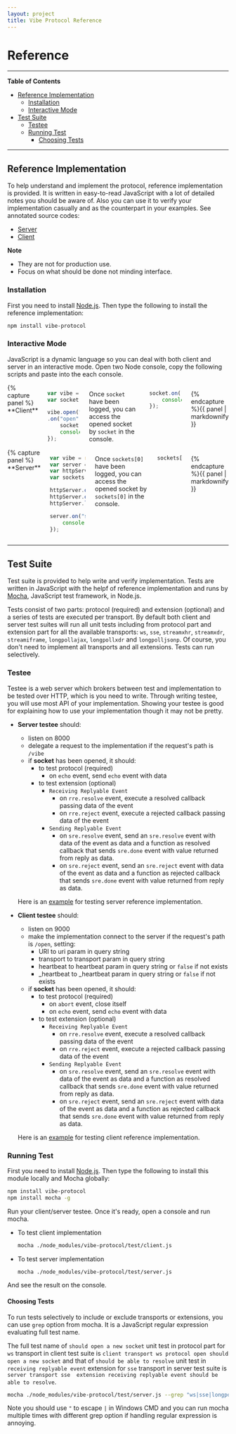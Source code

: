 ```yaml
---
layout: project
title: Vibe Protocol Reference
---
```


<h1>Reference</h1>

---

**Table of Contents**

* [Reference Implementation](#reference-implementation)
    * [Installation](#installation)
    * [Interactive Mode](#interactive-mode)
* [Test Suite](#test-suite)
    * [Testee](#testee)
    * [Running Test](#running-test)
        * [Choosing Tests](#choosing-tests)

---

## Reference Implementation
To help understand and implement the protocol, reference implementation is provided. It is written in easy-to-read JavaScript with a lot of detailed notes you should be aware of. Also you can use it to verify your implementation casually and as the counterpart in your examples. See annotated source codes:

<ul class="inline-list">
    <li><a href="../docs/server.html">Server</a></li>
    <li><a href="../docs/client.html">Client</a></li>
</ul>

**Note**

* They are not for production use.
* Focus on what should be done not minding interface.

### Installation
First you need to install [Node.js](http://nodejs.org). Then type the following to install the reference implementation:

```bash
npm install vibe-protocol
```

### Interactive Mode
JavaScript is a dynamic language so you can deal with both client and server in an interactive mode. Open two Node console, copy the following scripts and paste into the each console.

<div class="row">
<div class="large-6 columns">
{% capture panel %}
**Client**

```javascript
var vibe = require("vibe-protocol");
var socket;

vibe.open("http://localhost:8000/", {transport: "ws"})
.on("open", function() {
    socket = this;
    console.log("socket");
});
```

Once `socket` have been logged, you can access the opened socket by `socket` in the console.

```javascript
socket.on("greeting", function(data) {
    console.log("greetings from the server: " + data);
});
```
{% endcapture %}{{ panel | markdownify }}
</div>
<div class="large-6 columns">
{% capture panel %}
**Server**

```javascript
var vibe = require("vibe-protocol");
var server = vibe.server();
var httpServer = require("http").createServer();
var sockets = [];

httpServer.on("request", server.handleRequest);
httpServer.on("upgrade", server.handleUpgrade);
httpServer.listen(8000);

server.on("socket", function(socket) {
    console.log("sockets[" + (sockets.push(socket) - 1) + "]");
});
```

Once `sockets[0]` have been logged, you can access the opened socket by `sockets[0]` in the console.

```javascript
sockets[0].send("greeting", "Hello World");
```
{% endcapture %}{{ panel | markdownify }}
</div>
</div>

---

## Test Suite
Test suite is provided to help write and verify implementation. Tests are written in JavaScript with the helpf of reference implementation and runs by [Mocha](http://visionmedia.github.io/mocha/), JavaScript test framework, in Node.js.

Tests consist of two parts: protocol (required) and extension (optional) and a series of tests are executed per transport. By default both client and server test suites will run all unit tests including from protocol part and extension part for all the available transports: `ws`, `sse`, `streamxhr`, `streamxdr`, `streamiframe`, `longpollajax`, `longpollxdr` and `longpolljsonp`. Of course, you don't need to implement all transports and all extensions. Tests can run selectively.

### Testee
Testee is a web server which brokers between test and implementation to be tested over HTTP, which is you need to write. Through writing testee, you will use most API of your implementation. Showing your testee is good for explaining how to use your implementation though it may not be pretty.

* **Server testee** should:
    * listen on 8000
    * delegate a request to the implementation if the request's path is `/vibe`
    * if **socket** has been opened, it should:
        * to test protocol (required)
            * on `echo` event, send `echo` event with data
        * to test extension (optional)
            * `Receiving Replyable Event`
                * on `rre.resolve` event, execute a resolved callback passing data of the event
                * on `rre.reject` event, execute a rejected callback passing data of the event
            * `Sending Replyable Event`
                * on `sre.resolve` event, send an `sre.resolve` event with data of the event as data and a function as resolved callback that sends `sre.done` event with value returned from reply as data. 
                * on `sre.reject` event, send an `sre.reject` event with data of the event as data and a function as rejected callback that sends `sre.done` event with value returned from reply as data.<p>
    
    Here is an [example](https://github.com/Atmosphere/vibe-protocol/blob/master/test/testee/server.js) for testing server reference implementation.  
  
* **Client testee** should: 
    * listen on 9000
    * make the implementation connect to the server if the request's path is `/open`, setting:
        * URI to uri param in query string
        * transport to transport param in query string
        * heartbeat to heartbeat param in query string or `false` if not exists
        * _heartbeat to _heartbeat param in query string or `false` if not exists
    * if **socket** has been opened, it should:
        * to test protocol (required)
            * on `abort` event, close itself
            * on `echo` event, send `echo` event with data
        * to test extension (optional)
            * `Receiving Replyable Event`
                * on `rre.resolve` event, execute a resolved callback passing data of the event
                * on `rre.reject` event, execute a rejected callback passing data of the event
            * `Sending Replyable Event`
                * on `sre.resolve` event, send an `sre.resolve` event with data of the event as data and a function as resolved callback that sends `sre.done` event with value returned from reply as data. 
                * on `sre.reject` event, send an `sre.reject` event with data of the event as data and a function as rejected callback that sends `sre.done` event with value returned from reply as data.<p>
    
    Here is an [example](https://github.com/Atmosphere/vibe-protocol/blob/master/test/testee/client.js) for testing client reference implementation.
  
### Running Test
First you need to install [Node.js](http://nodejs.org). Then type the following to install this module locally and Mocha globally: 

```bash
npm install vibe-protocol
npm install mocha -g
```

Run your client/server testee. Once it's ready, open a console and run mocha.

* To test client implementation

    ```bash
    mocha ./node_modules/vibe-protocol/test/client.js
    ```
    
* To test server implementation

    ```bash
    mocha ./node_modules/vibe-protocol/test/server.js
    ```
    
And see the result on the console.

#### Choosing Tests
To run tests selectively to include or exclude transports or extensions, you can use `grep` option from mocha. It is a JavaScript regular expression evaluating full test name.

The full test name of `should open a new socket` unit test in protocol part for `ws` transport in client test suite is `client transport ws protocol open should open a new socket` and that of `should be able to resolve` unit test in `receiving replyable event` extension for `sse` transport in server test suite is `server transport sse  extension receiving replyable event should be able to resolve`.

```bash
mocha ./node_modules/vibe-protocol/test/server.js --grep "ws|sse|longpollajax"
```

Note you should use `"` to escape `|` in Windows CMD and you can run mocha multiple times with different grep option if handling regular expression is annoying.